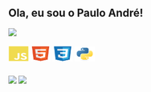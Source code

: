
## Ola, eu sou o Paulo André!
<picture>
  <source
    srcset="https://github-readme-stats.vercel.app/api?username=pauloandre-so&show_icons=true&theme=dark"
    media="(prefers-color-scheme: light)"
  />
  <source
    srcset="https://github-readme-stats.vercel.app/api?username=pauloandre-so&show_icons=true"
    media="(prefers-color-scheme: dark ), (prefers-color-scheme: no-preference)"
  />
  <img src="https://github-readme-stats.vercel.app/api?username=pauloandre-so&show_icons=true&hide=contribs,prs&cache_seconds=86400&theme=dark " />
</picture>
  
  
</picture>


<div style="display: inline_block"><br>
  <img align="center" alt="Rafa-Js" height="30" width="40" src="https://raw.githubusercontent.com/devicons/devicon/master/icons/javascript/javascript-plain.svg">
  <img align="center" alt="Rafa-HTML" height="30" width="40" src="https://raw.githubusercontent.com/devicons/devicon/master/icons/html5/html5-original.svg">
  <img align="center" alt="Rafa-CSS" height="30" width="40" src="https://raw.githubusercontent.com/devicons/devicon/master/icons/css3/css3-original.svg">
  <img align="center" alt="Rafa-Python" height="30" width="40" src="https://raw.githubusercontent.com/devicons/devicon/master/icons/python/python-original.svg"> 
</div>
  
  ##
 
<div> 
  <a href = "mailto:pauloandre_so@hotmail.com"><img src="https://img.shields.io/badge/-Gmail-%23333?style=for-the-badge&logo=gmail&logoColor=white" target="_blank"></a>
  <a href="https://www.linkedin.com/in/paulo-andr%C3%A9-silva-oliveira-128575257" target="_blank"><img src="https://img.shields.io/badge/-LinkedIn-%230077B5?style=for-the-badge&logo=linkedin&logoColor=white" target="_blank"></a> 
  
</div>
